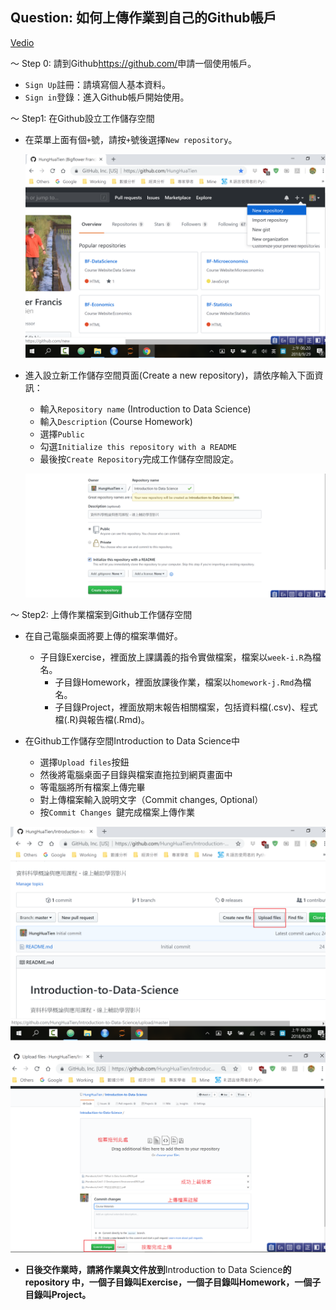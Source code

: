 ## Question: 如何上傳作業到自己的Github帳戶

[Vedio](https://www.youtube.com/watch?v=fbCQBrjL2BA&feature=youtu.be)

～ Step 0: 請到Github<https://github.com/>申請一個使用帳戶。

- `Sign Up`註冊：請填寫個人基本資料。
- `Sign in`登錄：進入Github帳戶開始使用。

～ Step1: 在Github設立工作儲存空間

- 在菜單上面有個`+`號，請按`+`號後選擇`New repository`。

  ![](Github-1.png)

- 進入設立新工作儲存空間頁面(Create a new repository)，請依序輸入下面資訊：
	- 輸入`Repository name` (Introduction to Data Science)
	- 輸入`Description` (Course Homework)
	- 選擇`Public`
	- 勾選`Initialize this repository with a README`
	- 最後按`Create Repository`完成工作儲存空間設定。

  ![](Github-2.png)

～ Step2: 上傳作業檔案到Github工作儲存空間

- 在自己電腦桌面將要上傳的檔案準備好。
  - 子目錄Exercise，裡面放上課講義的指令實做檔案，檔案以`week-i.R`為檔名。
	- 子目錄Homework，裡面放課後作業，檔案以`homework-j.Rmd`為檔名。
	- 子目錄Project，裡面放期末報告相關檔案，包括資料檔(.csv)、程式檔(.R)與報告檔(.Rmd)。


- 在Github工作儲存空間Introduction to Data Science中
	- 選擇`Upload files`按鈕
	- 然後將電腦桌面子目錄與檔案直拖拉到網頁畫面中
	- 等電腦將所有檔案上傳完畢
	- 對上傳檔案輸入說明文字（Commit changes, Optional）
	- 按`Commit Changes `鍵完成檔案上傳作業

![](Github-3.png)

![](Github-4.png)

- **日後交作業時，請將作業與文件放到**Introduction to Data Science**的repository 中，一個子目錄叫Exercise，一個子目錄叫Homework，一個子目錄叫Project。**
